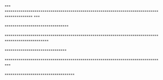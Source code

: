 """
"""""""""""""""""""""""""""""""""""""""""""""""""""""""""""""""""""""""""""""""""""""""""""
"""

""""""""""""""""""""""""""""""""

"""""""""""""""""""""""""""""""""""""""""""""""""""""""""""""""""""""""""""""""""""""""""""""""""""

"""""""""""""""""""""""""""""""

""""""""""""""""""""""""""""""""""""""""""""""""""""""""""""""""""""""""""""""""

"""""""""""""""""""""""""""""""""""


